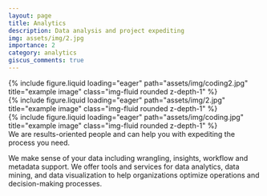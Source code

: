 ```yaml
---
layout: page
title: Analytics
description: Data analysis and project expediting
img: assets/img/2.jpg
importance: 2
category: analytics
giscus_comments: true
---
```




<div class="row">
    <div class="col-sm mt-3 mt-md-0">
        {% include figure.liquid loading="eager" path="assets/img/coding2.jpg" title="example image" class="img-fluid rounded z-depth-1" %}
    </div>
    <div class="col-sm mt-3 mt-md-0">
        {% include figure.liquid loading="eager" path="assets/img/2.jpg" title="example image" class="img-fluid rounded z-depth-1" %}
    </div>
    <div class="col-sm mt-3 mt-md-0">
        {% include figure.liquid loading="eager" path="assets/img/coding.jpg" title="example image" class="img-fluid rounded z-depth-1" %}
    </div>
</div>
<div class="caption">
    We are results-oriented people and can help you with expediting the process you need.
</div>

We make sense of your data including wrangling, insights, workflow and metadata support.
We offer tools and services for data analytics, data mining, and data visualization to help organizations optimize operations and decision-making processes. 


